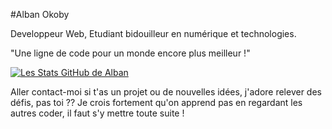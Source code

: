 #Alban Okoby

Developpeur Web, Etudiant bidouilleur en numérique et technologies.

"Une ligne de code pour un monde encore plus meilleur !"


[![Les Stats GitHub de Alban](https://github-readme-stats.vercel.app/api?username=alban-okoby&count_private=true&theme=highcontrast)](https://github.com/anuraghazra/github-readme-stats&show_icons=true)

Aller contact-moi si t'as un projet ou de nouvelles idées, j'adore relever des défis, pas toi ?? Je crois fortement qu'on apprend pas en regardant les autres coder, il faut s'y mettre toute suite !

